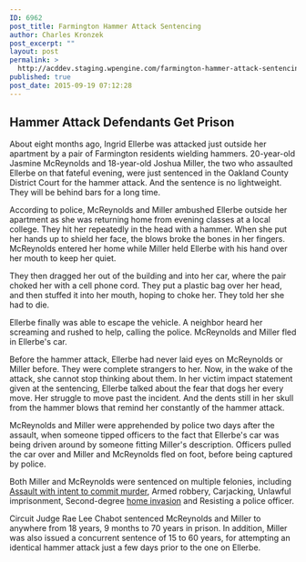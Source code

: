 ```yaml
---
ID: 6962
post_title: Farmington Hammer Attack Sentencing
author: Charles Kronzek
post_excerpt: ""
layout: post
permalink: >
  http://acddev.staging.wpengine.com/farmington-hammer-attack-sentencing.html
published: true
post_date: 2015-09-19 07:12:28
---
```

<h2><b>Hammer Attack Defendants Get Prison</b></h2>
<span style="font-weight: 400;">About eight months ago, Ingrid Ellerbe was attacked just outside her apartment by a pair of Farmington residents wielding hammers. 20-year-old </span><span style="font-weight: 400;">Jasmine McReynolds and 18-year-old Joshua Miller, the two who assaulted Ellerbe on that fateful evening, were just sentenced in the Oakland County District Court for the hammer attack. And the sentence is no lightweight. They will be behind bars for a long time.</span><!--more-->

<span style="font-weight: 400;">According to police, McReynolds and Miller ambushed Ellerbe outside her apartment as she was returning home from evening classes at a local college. They hit her repeatedly in the head with a hammer. When she put her hands up to shield her face, the blows broke the bones in her fingers. McReynolds entered her home while Miller held Ellerbe with his hand over her mouth to keep her quiet.</span>

<span style="font-weight: 400;">They then dragged her out of the building and into her car, where the pair choked her with a cell phone cord. They put a plastic bag over her head, and then stuffed it into her mouth, hoping to choke her. They told her she had to die. </span>

<span style="font-weight: 400;">Ellerbe finally was able to escape the vehicle. A neighbor heard her screaming and rushed to help, calling the police. McReynolds and Miller fled in Ellerbe's car.</span>

Before the hammer attack, Ellerbe had never laid eyes on McReynolds or Miller before. They were complete strangers to her. Now, in the wake of the attack, she cannot stop thinking about them. In her victim impact statement given at the sentencing, Ellerbe talked about the fear that dogs her every move. Her struggle to move past the incident. And the dents still in her skull from the hammer blows that remind her constantly of the hammer attack.

<span style="font-weight: 400;">McReynolds and Miller were apprehended by police two days after the assault, when someone tipped officers to the fact that Ellerbe's car was being driven around by someone fitting Miller's description. Officers pulled the car over and Miller and McReynolds fled on foot, before being captured by police.</span>

<span style="font-weight: 400;">Both Miller and McReynolds were sentenced on multiple felonies, including <a href="http://acddev.staging.wpengine.com/assault-intent-commit-murder-attorneys.html" target="_blank">Assault with intent to commit murder</a>, Armed robbery, Carjacking, Unlawful imprisonment, Second-degree <a href="http://acddev.staging.wpengine.com/michigan-home-invasion-attorneys-criminal-defense-lawyers.html" target="_blank">home invasion</a> and Resisting a police officer.</span>

<span style="font-weight: 400;">Circuit Judge Rae Lee Chabot sentenced McReynolds and Miller to anywhere from 18 years, 9 months to 70 years in prison. In addition, Miller was also issued a concurrent sentence of 15 to 60 years, for attempting an identical hammer attack just a few days prior to the one on Ellerbe.</span>

&nbsp;